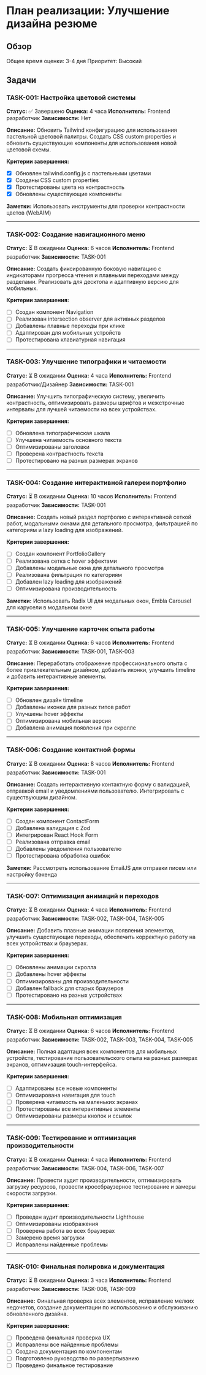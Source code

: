 # План реализации: Улучшение дизайна резюме

## Обзор
Общее время оценки: 3-4 дня
Приоритет: Высокий

## Задачи

### TASK-001: Настройка цветовой системы
**Статус:** ✅ Завершено
**Оценка:** 4 часа
**Исполнитель:** Frontend разработчик
**Зависимости:** Нет

**Описание:**
Обновить Tailwind конфигурацию для использования пастельной цветовой палитры. Создать CSS custom properties и обновить существующие компоненты для использования новой цветовой схемы.

**Критерии завершения:**
- [x] Обновлен tailwind.config.js с пастельными цветами
- [x] Созданы CSS custom properties
- [x] Протестированы цвета на контрастность
- [x] Обновлены существующие компоненты

**Заметки:**
Использовать инструменты для проверки контрастности цветов (WebAIM)

---

### TASK-002: Создание навигационного меню
**Статус:** ⏳ В ожидании
**Оценка:** 6 часов
**Исполнитель:** Frontend разработчик
**Зависимости:** TASK-001

**Описание:**
Создать фиксированную боковую навигацию с индикаторами прогресса чтения и плавными переходами между разделами. Реализовать для десктопа и адаптивную версию для мобильных.

**Критерии завершения:**
- [ ] Создан компонент Navigation
- [ ] Реализован intersection observer для активных разделов
- [ ] Добавлены плавные переходы при клике
- [ ] Адаптирован для мобильных устройств
- [ ] Протестирована клавиатурная навигация

---

### TASK-003: Улучшение типографики и читаемости
**Статус:** ⏳ В ожидании
**Оценка:** 4 часа
**Исполнитель:** Frontend разработчик/Дизайнер
**Зависимости:** TASK-001

**Описание:**
Улучшить типографическую систему, увеличить контрастность, оптимизировать размеры шрифтов и межстрочные интервалы для лучшей читаемости на всех устройствах.

**Критерии завершения:**
- [ ] Обновлена типографическая шкала
- [ ] Улучшена читаемость основного текста
- [ ] Оптимизированы заголовки
- [ ] Проверена контрастность текста
- [ ] Протестировано на разных размерах экранов

---

### TASK-004: Создание интерактивной галереи портфолио
**Статус:** ⏳ В ожидании
**Оценка:** 10 часов
**Исполнитель:** Frontend разработчик
**Зависимости:** TASK-001

**Описание:**
Создать новый раздел портфолио с интерактивной сеткой работ, модальными окнами для детального просмотра, фильтрацией по категориям и lazy loading для изображений.

**Критерии завершения:**
- [ ] Создан компонент PortfolioGallery
- [ ] Реализована сетка с hover эффектами
- [ ] Добавлены модальные окна для детального просмотра
- [ ] Реализована фильтрация по категориям
- [ ] Добавлен lazy loading для изображений
- [ ] Оптимизирована производительность

**Заметки:**
Использовать Radix UI для модальных окон, Embla Carousel для карусели в модальном окне

---

### TASK-005: Улучшение карточек опыта работы
**Статус:** ⏳ В ожидании
**Оценка:** 6 часов
**Исполнитель:** Frontend разработчик
**Зависимости:** TASK-001, TASK-003

**Описание:**
Переработать отображение профессионального опыта с более привлекательным дизайном, добавить иконки, улучшить timeline и добавить интерактивные элементы.

**Критерии завершения:**
- [ ] Обновлен дизайн timeline
- [ ] Добавлены иконки для разных типов работ
- [ ] Улучшены hover эффекты
- [ ] Оптимизирована мобильная версия
- [ ] Добавлена анимация появления при скролле

---

### TASK-006: Создание контактной формы
**Статус:** ⏳ В ожидании
**Оценка:** 8 часов
**Исполнитель:** Frontend разработчик
**Зависимости:** TASK-001

**Описание:**
Создать интерактивную контактную форму с валидацией, отправкой email и уведомлениями пользователю. Интегрировать с существующим дизайном.

**Критерии завершения:**
- [ ] Создан компонент ContactForm
- [ ] Добавлена валидация с Zod
- [ ] Интегрирован React Hook Form
- [ ] Реализована отправка email
- [ ] Добавлены уведомления пользователю
- [ ] Протестирована обработка ошибок

**Заметки:**
Рассмотреть использование EmailJS для отправки писем или настройку бэкенда

---

### TASK-007: Оптимизация анимаций и переходов
**Статус:** ⏳ В ожидании
**Оценка:** 4 часа
**Исполнитель:** Frontend разработчик
**Зависимости:** TASK-002, TASK-004, TASK-005

**Описание:**
Добавить плавные анимации появления элементов, улучшить существующие переходы, обеспечить корректную работу на всех устройствах и браузерах.

**Критерии завершения:**
- [ ] Обновлены анимации скролла
- [ ] Добавлены hover эффекты
- [ ] Оптимизированы для производительности
- [ ] Добавлен fallback для старых браузеров
- [ ] Протестировано на разных устройствах

---

### TASK-008: Мобильная оптимизация
**Статус:** ⏳ В ожидании
**Оценка:** 6 часов
**Исполнитель:** Frontend разработчик
**Зависимости:** TASK-002, TASK-003, TASK-004, TASK-005

**Описание:**
Полная адаптация всех компонентов для мобильных устройств, тестирование пользовательского опыта на разных размерах экранов, оптимизация touch-интерфейса.

**Критерии завершения:**
- [ ] Адаптированы все новые компоненты
- [ ] Оптимизирована навигация для touch
- [ ] Проверена читаемость на маленьких экранах
- [ ] Протестированы все интерактивные элементы
- [ ] Оптимизированы размеры кнопок и ссылок

---

### TASK-009: Тестирование и оптимизация производительности
**Статус:** ⏳ В ожидании
**Оценка:** 4 часа
**Исполнитель:** Frontend разработчик
**Зависимости:** TASK-004, TASK-006, TASK-007

**Описание:**
Провести аудит производительности, оптимизировать загрузку ресурсов, провести кроссбраузерное тестирование и замеры скорости загрузки.

**Критерии завершения:**
- [ ] Проведен аудит производительности Lighthouse
- [ ] Оптимизированы изображения
- [ ] Проверена работа во всех браузерах
- [ ] Замерено время загрузки
- [ ] Исправлены найденные проблемы

---

### TASK-010: Финальная полировка и документация
**Статус:** ⏳ В ожидании
**Оценка:** 3 часа
**Исполнитель:** Frontend разработчик
**Зависимости:** TASK-008, TASK-009

**Описание:**
Финальная проверка всех элементов, исправление мелких недочетов, создание документации по использованию и обслуживанию обновленного дизайна.

**Критерии завершения:**
- [ ] Проведена финальная проверка UX
- [ ] Исправлены все найденные проблемы
- [ ] Создана документация по компонентам
- [ ] Подготовлено руководство по развертыванию
- [ ] Проведено финальное тестирование
